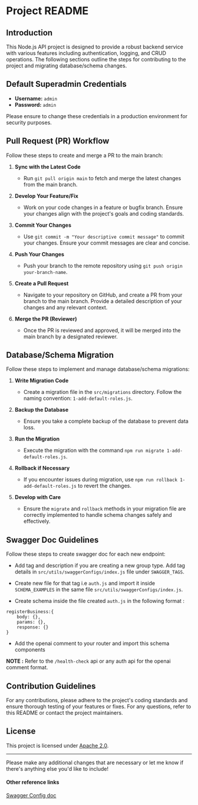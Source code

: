 # Project README

## Introduction

This Node.js API project is designed to provide a robust backend service with various features including authentication, logging, and CRUD operations. The following sections outline the steps for contributing to the project and migrating database/schema changes.

## Default Superadmin Credentials

- **Username:** `admin`
- **Password:** `admin`

Please ensure to change these credentials in a production environment for security purposes.

## Pull Request (PR) Workflow

Follow these steps to create and merge a PR to the main branch:

1. **Sync with the Latest Code**

   - Run `git pull origin main` to fetch and merge the latest changes from the main branch.

2. **Develop Your Feature/Fix**

   - Work on your code changes in a feature or bugfix branch. Ensure your changes align with the project's goals and coding standards.

3. **Commit Your Changes**

   - Use `git commit -m "Your descriptive commit message"` to commit your changes. Ensure your commit messages are clear and concise.

4. **Push Your Changes**

   - Push your branch to the remote repository using `git push origin your-branch-name`.

5. **Create a Pull Request**

   - Navigate to your repository on GitHub, and create a PR from your branch to the main branch. Provide a detailed description of your changes and any relevant context.

6. **Merge the PR (Reviewer)**
   - Once the PR is reviewed and approved, it will be merged into the main branch by a designated reviewer.

## Database/Schema Migration

Follow these steps to implement and manage database/schema migrations:

1. **Write Migration Code**

   - Create a migration file in the `src/migrations` directory. Follow the naming convention: `1-add-default-roles.js`.

2. **Backup the Database**

   - Ensure you take a complete backup of the database to prevent data loss.

3. **Run the Migration**

   - Execute the migration with the command `npm run migrate 1-add-default-roles.js`.

4. **Rollback if Necessary**

   - If you encounter issues during migration, use `npm run rollback 1-add-default-roles.js` to revert the changes.

5. **Develop with Care**
   - Ensure the `migrate` and `rollback` methods in your migration file are correctly implemented to handle schema changes safely and effectively.

## Swagger Doc Guidelines

Follow these steps to create swagger doc for each new endpoint:

- Add tag and description if you are creating a new group type. Add tag details in `src/utils/swaggerConfigs/index.js` file under `SWAGGER_TAGS`.

- Create new file for that tag i.e `auth.js` and import it inside `SCHEMA_EXAMPLES` in the same file `src/utils/swaggerConfigs/index.js`.

- Create schema inside the file created `auth.js` in the following format :

```
registerBusiness:{
    body: {},
    params: {},
    response: {}
}
```

- Add the openai comment to your router and import this schema components

**NOTE :** Refer to the `/health-check` api or any auth api for the openai comment format.

## Contribution Guidelines

For any contributions, please adhere to the project's coding standards and ensure thorough testing of your features or fixes. For any questions, refer to this README or contact the project maintainers.

## License

This project is licensed under [Apache 2.0](https://www.apache.org/licenses/LICENSE-2.0.html).

---

Please make any additional changes that are necessary or let me know if there's anything else you'd like to include!

#### Other reference links

[Swagger Config doc](https://swagger.io/docs/specification/media-types/)
